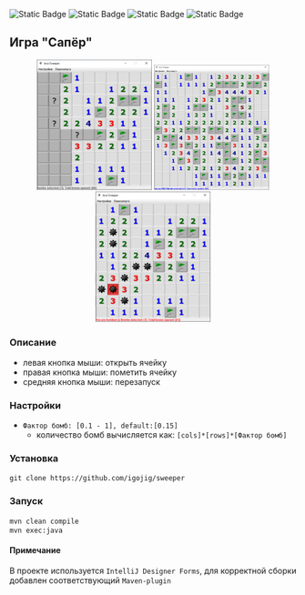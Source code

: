 ![Static Badge](https://img.shields.io/badge/Java-17-blue)
![Static Badge](https://img.shields.io/badge/Swing-blue)
![Static Badge](https://img.shields.io/badge/Lombok-blue)
![Static Badge](https://img.shields.io/badge/Maven-blue)

## Игра "Сапёр"
<p align="center">
    <img alt="process" src="./assets/process.png" width="40%" height="40%" />
    <img alt="win" src="./assets/win.png" width="40%" height="40%" />
    <img alt="fault" src="./assets/fault.png" width="40%" height="40%" />
<p/>



### Описание
 - левая кнопка мыши: открыть ячейку
 - правая кнопка мыши: пометить ячейку
 - средняя кнопка мыши: перезапуск

### Настройки
 - `Фактор бомб: [0.1 - 1], default:[0.15]`
   - количество бомб вычисляется как: `[cols]*[rows]*[Фактор бомб]`

### Установка
```
git clone https://github.com/igojig/sweeper
```

### Запуск
```
mvn clean compile
mvn exec:java
```

#### Примечание
В проекте используется `IntelliJ Designer Forms`, для корректной сборки добавлен соответствующий `Maven-plugin`